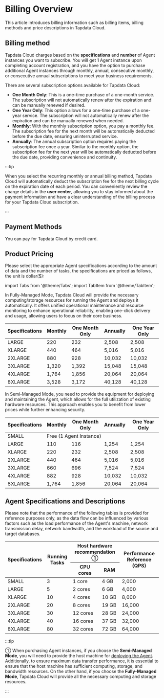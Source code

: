 # Billing Overview

This article introduces billing information such as billing items, billing methods and price descriptions in Tapdata Cloud.

## Billing method

Tapdata Cloud charges based on the **specifications** and **number** of Agent instances you want to subscribe. You will get 1 Agent instance upon completing account registration, and you have the option to purchase additional Agent instances through monthly, annual, consecutive monthly, or consecutive annual subscriptions to meet your business requirements.

There are several subscription options available for Tapdata Cloud:

- **One Month Only**: This is a one-time purchase of a one-month service. The subscription will not automatically renew after the expiration and can be manually renewed if desired.
- **One Year Only**: This option allows for a one-time purchase of a one-year service. The subscription will not automatically renew after the expiration and can be manually renewed when needed.
- **Monthly**: With the monthly subscription option, you pay a monthly fee. The subscription fee for the next month will be automatically deducted before the due date, ensuring uninterrupted service.
- **Annually**: The annual subscription option requires paying the subscription fee once a year. Similar to the monthly option, the subscription fee for the next year will be automatically deducted before the due date, providing convenience and continuity.

:::tip

When you select the recurring monthly or annual billing method, Tapdata Cloud will automatically deduct the subscription fee for the next billing cycle on the expiration date of each period. You can conveniently review the charge details in the **user center**, allowing you to stay informed about the payment information and have a clear understanding of the billing process for your Tapdata Cloud subscription.

:::

## Payment Methods

You can pay for Tapdata Cloud by credit card.

## Product Pricing

Please select the appropriate Agent specifications according to the amount of data and the number of tasks, the specifications are priced as follows, the unit is dollar($):

import Tabs from '@theme/Tabs';
import TabItem from '@theme/TabItem';

<Tabs className="unique-tabs">
    <TabItem value=" full-managed" label="Fully-Managed Mode" default>
<p>In Fully-Managed Mode, Tapdata Cloud will provide the necessary computing/storage resources for running the Agent and deploys it automatically. It offers unified operational maintenance and resource monitoring to enhance operational reliability, enabling one-click delivery and usage, allowing users to focus on their core business.</p>

<table>
<thead>
  <tr>
    <th>Specifications</th>
    <th>Monthly</th>
    <th>One Month Only</th>
    <th>Annually</th>
    <th>One Year Only</th>
  </tr>
</thead>
<tbody>
  <tr>
    <td>LARGE</td>
    <td>220</td>
    <td>232</td>
    <td>2,508</td>
    <td>2,508</td>
  </tr>
  <tr>
    <td>XLARGE</td>
    <td>440</td>
    <td>464</td>
    <td>5,016</td>
    <td>5,016</td>
  </tr>
  <tr>
    <td>2XLARGE</td>
    <td>880</td>
    <td>928</td>
    <td>10,032</td>
    <td>10,032</td>
  </tr>
  <tr>
    <td>3XLARGE</td>
    <td>1,320</td>
    <td>1,392</td>
    <td>15,048</td>
    <td>15,048</td>
  </tr>
  <tr>
    <td>4XLARGE</td>
    <td>1,764</td>
    <td>1,856</td>
    <td>20,064</td>
    <td>20,064</td>
  </tr>
  <tr>
    <td>8XLARGE</td>
    <td>3,528</td>
    <td>3,172</td>
    <td>40,128</td>
    <td>40,128</td>
  </tr>
</tbody>
</table>
</TabItem>
   <TabItem value="semi-managed" label="Semi-Managed Mode">
   <p>In Semi-Managed Mode,  you need to provide the equipment for deploying and maintaining the Agent, which allows for the full utilization of existing hardware resources. This approach enables you to benefit from lower prices while further enhancing security.</p>
    <table>
<thead>
  <tr>
    <th>Specifications</th>
    <th>Monthly</th>
    <th>One Month Only</th>
    <th>Annually</th>
    <th>One Year Only</th>
  </tr>
</thead>
<tbody>
  <tr>
    <td>SMALL</td>
    <td colspan="4">Free (1 Agent Instance)&nbsp;&nbsp;</td>
  </tr>
  <tr>
    <td>LARGE</td>
    <td>110</td>
    <td>116</td>
    <td>1,254</td>
    <td>1,254</td>
  </tr>
  <tr>
    <td>XLARGE</td>
    <td>220</td>
    <td>232</td>
    <td>2,508</td>
    <td>2,508</td>
  </tr>
  <tr>
    <td>2XLARGE</td>
    <td>440</td>
    <td>464</td>
    <td>5,016</td>
    <td>5,016</td>
  </tr>
  <tr>
    <td>3XLARGE</td>
    <td>660</td>
    <td>696</td>
    <td>7,524</td>
    <td>7,524</td>
  </tr>
  <tr>
    <td>4XLARGE</td>
    <td>882</td>
    <td>928</td>
    <td>10,032</td>
    <td>10,032</td>
  </tr>
  <tr>
    <td>8XLARGE</td>
    <td>1,764</td>
    <td>1,856</td>
    <td>20,064</td>
    <td>20,064</td>
  </tr>
</tbody>
</table>
   </TabItem>
  </Tabs>




## Agent Specifications and Descriptions

Please note that the performance of the following tables is provided for reference purposes only, as the data flow can be influenced by various factors such as the load performance of the Agent's machine, network transmission delay, network bandwidth, and the workload of the source and target databases.

<table>
<thead>
  <tr>
    <th rowspan="2">Specifications</th>
    <th rowspan="2">Running Tasks</th>
    <th colspan="2">Host hardware recommendation ①</th>
    <th rowspan="2">Performance Reference (QPS) </th>
  </tr>
  <tr>
    <th>CPU cores</th>
    <th>RAM</th>
  </tr>
</thead>
<tbody>
  <tr>
    <td>SMALL</td>
    <td>3</td>
    <td>1 core</td>
    <td>4 GB</td>
    <td>2,000</td>
  </tr>
  <tr>
    <td>LARGE</td>
    <td>5</td>
    <td>2 cores</td>
    <td>6 GB</td>
    <td>4,000</td>
  </tr>
  <tr>
    <td>XLARGE</td>
    <td>10</td>
    <td>4 cores</td>
    <td>10 GB</td>
    <td>8,000</td>
  </tr>
  <tr>
    <td>2XLARGE</td>
    <td>20</td>
    <td>8 cores</td>
    <td>19 GB</td>
    <td>16,000</td>
  </tr>
  <tr>
    <td>3XLARGE</td>
    <td>30</td>
    <td>12 cores</td>
    <td>28 GB</td>
    <td>24,000</td>
  </tr>
  <tr>
    <td>4XLARGE</td>
    <td>40</td>
    <td>16 cores</td>
    <td>37 GB</td>
    <td>32,000</td>
  </tr>
  <tr>
    <td>8XLARGE</td>
    <td>80</td>
    <td>32 cores</td>
    <td>72 GB</td>
    <td>64,000</td>
  </tr>
</tbody>
</table>




:::tip

① When purchasing Agent instances, if you choose the **Semi-Managed Mode**, you will need to provide the host machine for [deploying the Agent](../quick-start/install-agent/README.md). Additionally, to ensure maximum data transfer performance, it is essential to ensure that the host machine has sufficient computing, storage, and bandwidth resources. On the other hand, if you choose the **Fully-Managed Mode**, Tapdata Cloud will provide all the necessary computing and storage resources.

:::

